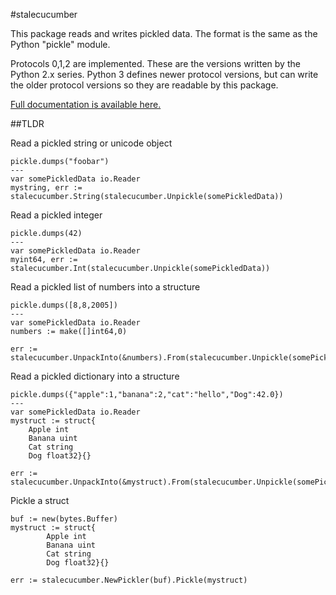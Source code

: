 #stalecucumber

This package reads and writes pickled data. The format is the same
as the Python "pickle" module.

Protocols 0,1,2 are implemented. These are the versions written by the Python
2.x series. Python 3 defines newer protocol versions, but can write the older
protocol versions so they are readable by this package.

[Full documentation is available here.](https://godoc.org/github.com/hydrogen18/stalecucumber)

##TLDR

Read a pickled string or unicode object
```
pickle.dumps("foobar")
---
var somePickledData io.Reader
mystring, err := stalecucumber.String(stalecucumber.Unpickle(somePickledData))
````

Read a pickled integer
```
pickle.dumps(42)
---
var somePickledData io.Reader
myint64, err := stalecucumber.Int(stalecucumber.Unpickle(somePickledData))
```

Read a pickled list of numbers into a structure
```
pickle.dumps([8,8,2005])
---
var somePickledData io.Reader
numbers := make([]int64,0)

err := stalecucumber.UnpackInto(&numbers).From(stalecucumber.Unpickle(somePickledData))
```

Read a pickled dictionary into a structure
```
pickle.dumps({"apple":1,"banana":2,"cat":"hello","Dog":42.0})
---
var somePickledData io.Reader
mystruct := struct{
	Apple int
	Banana uint
	Cat string
	Dog float32}{}

err := stalecucumber.UnpackInto(&mystruct).From(stalecucumber.Unpickle(somePickledData))
```

Pickle a struct

```
buf := new(bytes.Buffer)
mystruct := struct{
		Apple int
		Banana uint
		Cat string
		Dog float32}{}

err := stalecucumber.NewPickler(buf).Pickle(mystruct)
```
